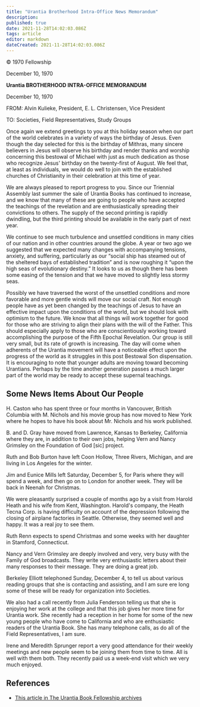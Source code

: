 ```yaml
---
title: "Urantia Brotherhood Intra-Office News Memorandum"
description: 
published: true
date: 2021-11-28T14:02:03.086Z
tags: article
editor: markdown
dateCreated: 2021-11-28T14:02:03.086Z
---
```


<p class="v-card v-sheet theme--light grey lighten-3 px-2">© 1970 Fellowship</p>

December 10, 1970

**Urantia BROTHERHOOD INTRA-OFFICE MEMORANDUM**

December 10, 1970

FROM: Alvin Kulieke, President, E. L. Christensen, Vice President

TO: Societies, Field Representatives, Study Groups

Once again we extend greetings to you at this holiday season when our part of the world celebrates in a variety of ways the birthday of Jesus. Even though the day selected for this is the birthday of Mithras, many sincere believers in Jesus will observe his birthday and render thanks and worship concerning this bestowal of Michael with just as much dedication as those who recognize Jesus' birthday on the twenty-first of August. We feel that, at least as individuals, we would do well to join with the established churches of Christianity in their celebration at this time of year.

We are always pleased to report progress to you. Since our Triennial Assembly last summer the sale of Urantia Books has continued to increase, and we know that many of these are going to people who have accepted the teachings of the revelation and are enthusiastically spreading their convictions to others. The supply of the second printing is rapidly dwindling, but the third printing should be available in the early part of next year.

We continue to see much turbulence and unsettled conditions in many cities of our nation and in other countries around the globe. A year or two ago we suggested that we expected many changes with accompanying tensions, anxiety, and suffering, particularly as our “social ship has steamed out of the sheltered bays of established tradition” and is now roughing it “upon the high seas of evolutionary destiny.” It looks to us as though there has been some easing of the tension and that we have moved to slightly less stormy seas.

Possibly we have traversed the worst of the unsettled conditions and more favorable and more gentle winds will move our social craft. Not enough people have as yet been changed by the teachings of Jesus to have an effective impact upon the conditions of the world, but we should look with optimism to the future. We know that all things will work together for good for those who are striving to align their plans with the will of the Father. This should especially apply to those who are conscientiously working toward accomplishing the purpose of the Fifth Epochal Revelation. Our group is still very small, but its rate of growth is increasing. The day will come when adherents of the Urantia movement will have a noticeable effect upon the progress of the world as it struggles in this post Bestowal Son dispensation. It is encouraging to note that younger adults are moving toward becoming Urantians. Perhaps by the time another generation passes a much larger part of the world may be ready to accept these supernal teachings.

## Some News Items About Our People

H. Caston who has spent three or four months in Vancouver, British Columbia with M. Nichols and his movie group has now moved to New York where he hopes to have his book about Mr. Nichols and his work published.

B. and D. Gray have moved from Lawrence, Kansas to Berkeley, California where they are, in addition to their own jobs, helping Vern and Nancy Grimsley on the Foundation of God [sic] project.

Ruth and Bob Burton have left Coon Hollow, Three Rivers, Michigan, and are living in Los Angeles for the winter.

Jim and Eunice Mills left Saturday, December 5, for Paris where they will spend a week, and then go on to London for another week. They will be back in Neenah for Christmas.

We were pleasantly surprised a couple of months ago by a visit from Harold Heath and his wife from Kent, Washington. Harold's company, the Heath Tecna Corp. is having difficulty on account of the depression following the closing of airplane factories in Seattle. Otherwise, they seemed well and happy. It was a real joy to see them.

Ruth Renn expects to spend Christmas and some weeks with her daughter in Stamford, Connecticut.

Nancy and Vern Grimsley are deeply involved and very, very busy with the Family of God broadcasts. They write very enthusiastic letters about their many responses to their message. They are doing a great job.

Berkeley Elliott telephoned Sunday, December 4, to tell us about various reading groups that she is contacting and assisting, and I am sure ere long some of these will be ready for organization into Societies.

We also had a call recently from Julia Fenderson telling us that she is enjoying her work at the college and that this job gives her more time for Urantia work. She recently had a reception in her home for some of the new young people who have come to California and who are enthusiastic readers of the Urantia Book. She has many telephone calls, as do all of the Field Representatives, I am sure.

Irene and Meredith Sprunger report a very good attendance for their weekly meetings and new people seem to be joining them from time to time. All is well with them both. They recently paid us a week-end visit which we very much enjoyed.

## References

* [This article in The Urantia Book Fellowship archives](https://archive.urantiabook.org/archive/history/doc241.htm)